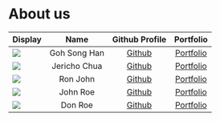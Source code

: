 # About us

Display | Name | Github Profile | Portfolio 
--------|:----:|:--------------:|:---------:
![](https://via.placeholder.com/100.png?text=Photo) | Goh Song Han | [Github](https://github.com/gohsonghan98) | [Portfolio](docs/team/johndoe.md)
![](https://via.placeholder.com/100.png?text=Photo) | Jericho Chua | [Github](https://github.com/jerichochua) | [Portfolio](docs/team/johndoe.md)
![](https://via.placeholder.com/100.png?text=Photo) | Ron John | [Github](https://github.com/) | [Portfolio](docs/team/johndoe.md)
![](https://via.placeholder.com/100.png?text=Photo) | John Roe | [Github](https://github.com/) | [Portfolio](docs/team/johndoe.md)
![](https://via.placeholder.com/100.png?text=Photo) | Don Roe | [Github](https://github.com/) | [Portfolio](docs/team/johndoe.md)
